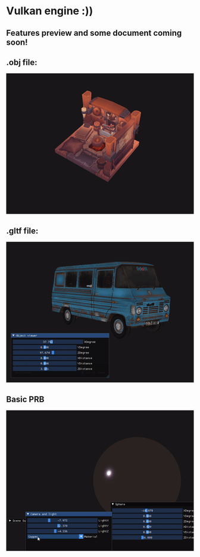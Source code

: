 # Vulkan engine :))
## Features preview and some document coming soon!
## .obj file:
<img src="examples/viking_house.gif">

## .gltf file:
<img src="examples/car.gif">

## Basic PRB
<img src="examples/pbr.gif">

